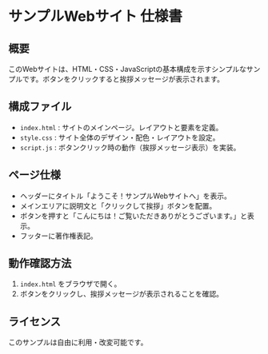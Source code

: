 # サンプルWebサイト 仕様書

## 概要
このWebサイトは、HTML・CSS・JavaScriptの基本構成を示すシンプルなサンプルです。ボタンをクリックすると挨拶メッセージが表示されます。

## 構成ファイル
- `index.html` : サイトのメインページ。レイアウトと要素を定義。
- `style.css` : サイト全体のデザイン・配色・レイアウトを設定。
- `script.js` : ボタンクリック時の動作（挨拶メッセージ表示）を実装。

## ページ仕様
- ヘッダーにタイトル「ようこそ！サンプルWebサイトへ」を表示。
- メインエリアに説明文と「クリックして挨拶」ボタンを配置。
- ボタンを押すと「こんにちは！ご覧いただきありがとうございます。」と表示。
- フッターに著作権表記。

## 動作確認方法
1. `index.html` をブラウザで開く。
2. ボタンをクリックし、挨拶メッセージが表示されることを確認。

## ライセンス
このサンプルは自由に利用・改変可能です。
